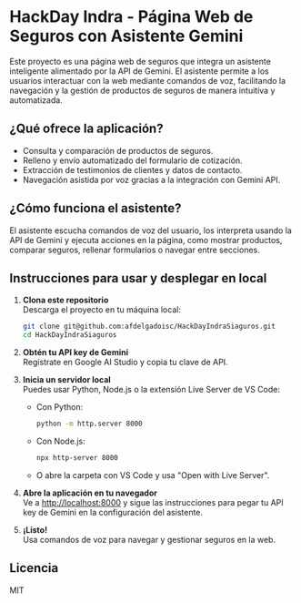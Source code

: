 # HackDay Indra - Página Web de Seguros con Asistente Gemini

Este proyecto es una página web de seguros que integra un asistente inteligente alimentado por la API de Gemini. El asistente permite a los usuarios interactuar con la web mediante comandos de voz, facilitando la navegación y la gestión de productos de seguros de manera intuitiva y automatizada.

## ¿Qué ofrece la aplicación?

- Consulta y comparación de productos de seguros.
- Relleno y envío automatizado del formulario de cotización.
- Extracción de testimonios de clientes y datos de contacto.
- Navegación asistida por voz gracias a la integración con Gemini API.

## ¿Cómo funciona el asistente?

El asistente escucha comandos de voz del usuario, los interpreta usando la API de Gemini y ejecuta acciones en la página, como mostrar productos, comparar seguros, rellenar formularios o navegar entre secciones.

## Instrucciones para usar y desplegar en local

1. **Clona este repositorio**  
   Descarga el proyecto en tu máquina local:
   ```bash
   git clone git@github.com:afdelgadoisc/HackDayIndraSiaguros.git
   cd HackDayIndraSiaguros
   ```

2. **Obtén tu API key de Gemini**  
   Regístrate en Google AI Studio y copia tu clave de API.

3. **Inicia un servidor local**  
   Puedes usar Python, Node.js o la extensión Live Server de VS Code:
   - Con Python:
     ```bash
     python -m http.server 8000
     ```
   - Con Node.js:
     ```bash
     npx http-server 8000
     ```
   - O abre la carpeta con VS Code y usa "Open with Live Server".

4. **Abre la aplicación en tu navegador**  
   Ve a [http://localhost:8000](http://localhost:8000) y sigue las instrucciones para pegar tu API key de Gemini en la configuración del asistente.

5. **¡Listo!**  
   Usa comandos de voz para navegar y gestionar seguros en la web.

## Licencia

MIT
